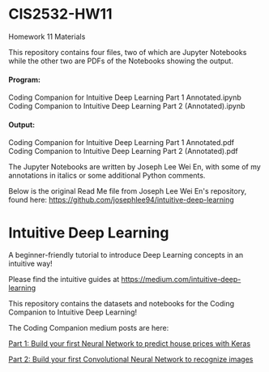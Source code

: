 # CIS2532-HW11
Homework 11 Materials

This repository contains four files, two of which are Jupyter Notebooks while the other two are PDFs of the Notebooks showing the output.

#### Program:	
Coding Companion for Intuitive Deep Learning Part 1 Annotated.ipynb  
Coding Companion to Intuitive Deep Learning Part 2 (Annotated).ipynb

#### Output:
Coding Companion for Intuitive Deep Learning Part 1 Annotated.pdf  
Coding Companion to Intuitive Deep Learning Part 2 (Annotated).pdf	


The Jupyter Notebooks are written by Joseph Lee Wei En, with some of my annotations in italics or some additional Python comments.



Below is the original Read Me file from Joseph Lee Wei En's repository, found here: https://github.com/josephlee94/intuitive-deep-learning

# Intuitive Deep Learning

A beginner-friendly tutorial to introduce Deep Learning concepts in an intuitive way!

Please find the intuitive guides at https://medium.com/intuitive-deep-learning

This repository contains the datasets and notebooks for the Coding Companion to Intuitive Deep Learning!

The Coding Companion medium posts are here:

[Part 1: Build your first Neural Network to predict house prices with Keras](https://medium.com/intuitive-deep-learning/build-your-first-neural-network-to-predict-house-prices-with-keras-eb5db60232c)

[Part 2: Build your first Convolutional Neural Network to recognize images](https://medium.com/intuitive-deep-learning/build-your-first-convolutional-neural-network-to-recognize-images-84b9c78fe0ce)
